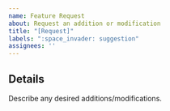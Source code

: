 ```yaml
---
name: Feature Request
about: Request an addition or modification
title: "[Request]"
labels: ":space_invader: suggestion"
assignees: ''
---
```


## Details
Describe any desired additions/modifications.
